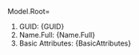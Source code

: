 Model.Root=<ol><li>GUID: {GUID}<li>Name.Full: {Name.Full}</li><li>Basic Attributes: {BasicAttributes}</li></ol>